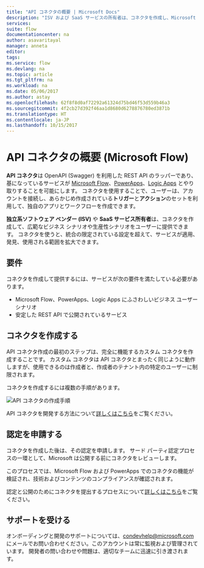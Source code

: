 ```yaml
---
title: "API コネクタの概要 | Microsoft Docs"
description: "ISV および SaaS サービスの所有者は、コネクタを作成し、Microsoft の認定を受けることができます。"
services: 
suite: flow
documentationcenter: na
author: asavaritayal
manager: anneta
editor: 
tags: 
ms.service: flow
ms.devlang: na
ms.topic: article
ms.tgt_pltfrm: na
ms.workload: na
ms.date: 05/06/2017
ms.author: astay
ms.openlocfilehash: 62f8f8d0af72292a61324d75bd46f53d559b46a3
ms.sourcegitcommit: 4f2cb27d392f46aa1d8680d6278876780ed3871b
ms.translationtype: HT
ms.contentlocale: ja-JP
ms.lasthandoff: 10/15/2017
---
```

# <a name="api-connector-overview-microsoft-flow"></a>API コネクタの概要 (Microsoft Flow)
**API コネクタ**は OpenAPI (Swagger) を利用した REST API のラッパーであり、基になっているサービスが [Microsoft Flow](https://flow.microsoft.com)、[PowerApps](https://powerapps.microsoft.com)、[Logic Apps](https://docs.microsoft.com/azure/logic-apps/) とやり取りすることを可能にします。 コネクタを使用することで、ユーザーは、アカウントを接続し、あらかじめ作成されている**トリガー**と**アクション**のセットを利用して、独自のアプリとワークフローを作成できます。

**独立系ソフトウェア ベンダー (ISV)** や **SaaS サービス所有者**は、コネクタを作成して、広範なビジネス シナリオや生産性シナリオをユーザーに提供できます。 コネクタを使うと、統合の限定されている設定を超えて、サービスが適用、発見、使用される範囲を拡大できます。

## <a name="requirements"></a>要件
コネクタを作成して提供するには、サービスが次の要件を満たしている必要があります。

* Microsoft Flow、PowerApps、Logic Apps にふさわしいビジネス ユーザー シナリオ
* 安定した REST API で公開されているサービス

## <a name="build-your-connector"></a>コネクタを作成する
API コネクタ作成の最初のステップは、完全に機能するカスタム コネクタを作成することです。 カスタム コネクタは API コネクタとまったく同じように動作しますが、使用できるのは作成者と、作成者のテナント内の特定のユーザーに制限されます。

コネクタを作成するには複数の手順があります。

![API コネクタの作成手順](./media/api-connectors-overview/authoring-steps.png)

API コネクタを開発する方法について[詳しくはこちら](api-connector-dev.md)をご覧ください。

## <a name="submit-for-certification"></a>認定を申請する
コネクタを作成した後は、その認定を申請します。 サード パーティ認定プロセスの一環として、Microsoft は公開する前にコネクタをレビューします。

このプロセスでは、Microsoft Flow および PowerApps でのコネクタの機能が検証され、技術およびコンテンツのコンプライアンスが確認されます。

認定と公開のためにコネクタを提出するプロセスについて[詳しくはこちら](api-connector-submission.md)をご覧ください。

## <a name="get-support"></a>サポートを受ける
オンボーディングと開発のサポートについては、[condevhelp@microsoft.com](mailto:condevhelp@microsoft.com) にメールでお問い合わせください。このアカウントは常に監視および管理されています。 開発者の問い合わせや問題は、適切なチームに迅速に引き渡されます。

